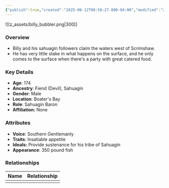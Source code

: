 ```yaml
---
{"publish":true,"created":"2025-08-12T08:58:27.000-04:00","modified":"2025-08-12T09:03:06.000-04:00","published":"2025-08-12T09:03:06.000-04:00","cssclasses":"","Age":"174","Ancestry":"Fiend (Devil), Sahuagin","Gender":"Male","Location":["Boater's Bay"],"Role":["Sahuagin Baron"],"Affiliation":["None"],"Appearances":["[[24 The Hellnight Soirée]]"]}
---
```



![[z_assets/billy_bubbler.png|300]]

### Overview
- Billy and his sahuagin followers claim the waters west of Scrimshaw.
- He has very little stake in what happens on the surface, and he only comes to the surface when there's a party with great catered food.

### Key Details
- **Age**: 174
- **Ancestry**: Fiend (Devil), Sahuagin
- **Gender**: Male
- **Location**: Boater's Bay
- **Role**: Sahuagin Baron
- **Affiliation:** None

### Attributes
- **Voice**: Southern Gentlemanly
- **Traits**: Insatiable appetite
- **Ideals:** Provide sustenance for his tribe of Sahuagin
- **Appearance**: 350 pound fish

### Relationships

| Name | Relationship |
| ---- | ------------ |
|      |              |

